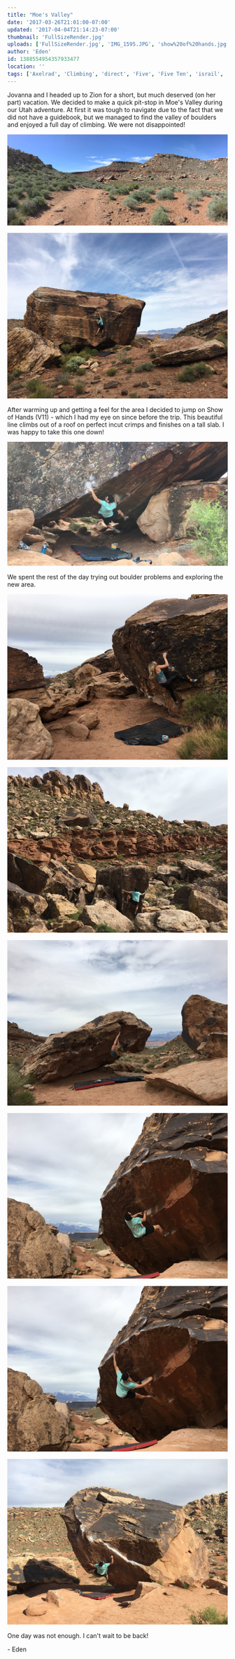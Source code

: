 ```yaml
---
title: "Moe's Valley"
date: '2017-03-26T21:01:00-07:00'
updated: '2017-04-04T21:14:23-07:00'
thumbnail: 'FullSizeRender.jpg'
uploads: ['FullSizeRender.jpg', 'IMG_1595.JPG', 'show%20of%20hands.jpg', 'IMG_1627.JPG', 'IMG_1633.JPG', 'IMG_1646.JPG', 'IMG_1652.JPG', 'IMG_1655.JPG', 'IMG_1659.JPG']
author: 'Eden'
id: 1388554954357933477
location: ''
tags: ['Axelrad', 'Climbing', 'direct', 'Five', 'Five Ten', 'israil', 'moes valley', 'sandstone', 'show of hands', 'Ten', 'utah']
---
```


Jovanna and I headed up to Zion for a short, but much deserved (on her part) vacation. We decided to make a quick pit-stop in Moe's Valley during our Utah adventure. At first it was tough to navigate due to the fact that we did not have a guidebook, but we managed to find the valley of boulders and enjoyed a full day of climbing. We were not disappointed!

![View of the valley](uploads/FullSizeRender.jpg)

![A V6 on the Settlers of Catan Boulder](uploads/IMG_1595.JPG)

After warming up and getting a feel for the area I decided to jump on Show of Hands (V11) - which I had my eye on since before the trip. This beautiful line climbs out of a roof on perfect incut crimps and finishes on a tall slab. I was happy to take this one down!

![Show of Hands (V11)](uploads/show%20of%20hands.jpg)

We spent the rest of the day trying out boulder problems and exploring the new area.

![Jovanna working the moves on Whelmed (V4)](uploads/IMG_1627.JPG)

![The Fridge (V4)](uploads/IMG_1633.JPG)

![Jovanna sending Steamfunk (V2)](uploads/IMG_1646.JPG)

![](uploads/IMG_1652.JPG)

![Spectro (V6)](uploads/IMG_1655.JPG)

![Israil Direct (V8)](uploads/IMG_1659.JPG)

One day was not enough. I can't wait to be back!

\- Eden
